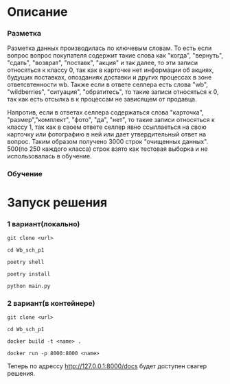 # Описание
### Разметка
Разметка данных производилась по ключевым словам. То есть если вопрос вопрос покупателя содержит такие слова как "когда", "вернуть", "сдать", "возврат", "поставк", "акция" и так далее, то
эти записи относяться к классу 0, так как в карточке нет информации об акциях, будущих поставках, опозданиях доставки и других процессах в зоне ответсвтенности wb.
Также если в ответе селлера есть слова "wb", "wildberries", "ситуация", "обратитесь", то такие записи относяться к 0, так как есть отсылка в к процессам не зависящем от продавца.

Напротив, если в ответах селлера содержаться слова "карточка", "размер","комплект", "фото", "да", "нет", то такие записи относяться к классу 1, так как в своем ответе селлер явно ссыллаеться на свою карточку или фотографию в ней
или дает утвердительный ответ на вопрос.
Таким образом получено 3000 строк "очищенных данных". 500(по 250 каждого класса) строк взято как тестовая выборка и не использовалась в обучение.
### Обучение

# Запуск решения
### 1 вариант(локально)
```
git clone <url>

cd Wb_sch_p1

poetry shell

poetry install

python main.py
```

### 2 вариант(в контейнере)

```
git clone <url>

cd Wb_sch_p1

docker build -t <name> .

docker run -p 8000:8000 <name>
```
Теперь по адрессу http://127.0.0.1:8000/docs будет доступен свагер решения.
